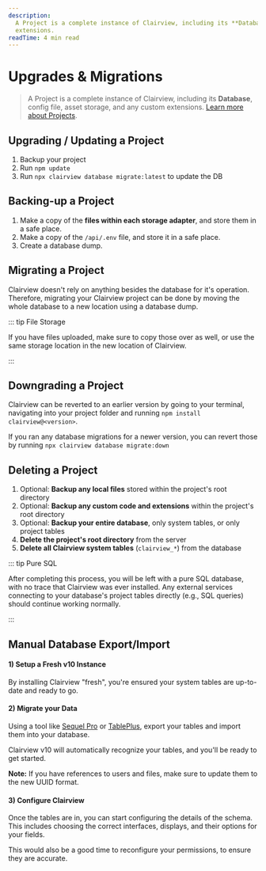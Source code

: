 ```yaml
---
description:
  A Project is a complete instance of Clairview, including its **Database**, config file, asset storage, and any custom
  extensions.
readTime: 4 min read
---
```


# Upgrades & Migrations

> A Project is a complete instance of Clairview, including its **Database**, config file, asset storage, and any custom
> extensions. [Learn more about Projects](/user-guide/overview/glossary#projects).

## Upgrading / Updating a Project

1. Backup your project
2. Run `npm update`
3. Run `npx clairview database migrate:latest` to update the DB

## Backing-up a Project

1. Make a copy of the **files within each storage adapter**, and store them in a safe place.
2. Make a copy of the `/api/.env` file, and store it in a safe place.
3. Create a database dump.

## Migrating a Project

Clairview doesn't rely on anything besides the database for it's operation. Therefore, migrating your Clairview project
can be done by moving the whole database to a new location using a database dump.

::: tip File Storage

If you have files uploaded, make sure to copy those over as well, or use the same storage location in the new location
of Clairview.

:::

## Downgrading a Project

Clairview can be reverted to an earlier version by going to your terminal, navigating into your project folder and
running `npm install clairview@<version>`.

If you ran any database migrations for a newer version, you can revert those by running
`npx clairview database migrate:down`

## Deleting a Project

1. Optional: **Backup any local files** stored within the project's root directory
2. Optional: **Backup any custom code and extensions** within the project's root directory
3. Optional: **Backup your entire database**, only system tables, or only project tables
4. **Delete the project's root directory** from the server
5. **Delete all Clairview system tables** (`clairview_*`) from the database

::: tip Pure SQL

After completing this process, you will be left with a pure SQL database, with no trace that Clairview was ever
installed. Any external services connecting to your database's project tables directly (e.g., SQL queries) should
continue working normally.

:::

## Manual Database Export/Import

#### 1) Setup a Fresh v10 Instance

By installing Clairview "fresh", you're ensured your system tables are up-to-date and ready to go.

#### 2) Migrate your Data

Using a tool like [Sequel Pro](http://sequelpro.com) or [TablePlus](https://tableplus.com), export your tables and
import them into your database.

Clairview v10 will automatically recognize your tables, and you'll be ready to get started.

**Note:** If you have references to users and files, make sure to update them to the new UUID format.

#### 3) Configure Clairview

Once the tables are in, you can start configuring the details of the schema. This includes choosing the correct
interfaces, displays, and their options for your fields.

This would also be a good time to reconfigure your permissions, to ensure they are accurate.
